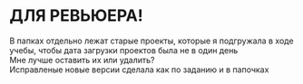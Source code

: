 # ДЛЯ РЕВЬЮЕРА!
В папках отдельно лежат старые проекты, которые я подгружала в ходе учебы, чтобы дата загрузки проектов была не в один день\
Мне лучше оставить их или удалить? \
Исправленые новые версии сделала как по заданию и в папочках
